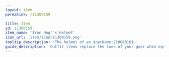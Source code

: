 ```yaml
---
layout: item
permalink: /11300159

title: Item
id: 11300159
item_name: 'Iron Hog''s Helmet'
icon_url: 'item/icon/11300159.png'
tooltip_description: 'The helmet of an $npcName:21000016$.'
guide_description: 'Outfit items replace the look of your gear when equipped.'
---
```

